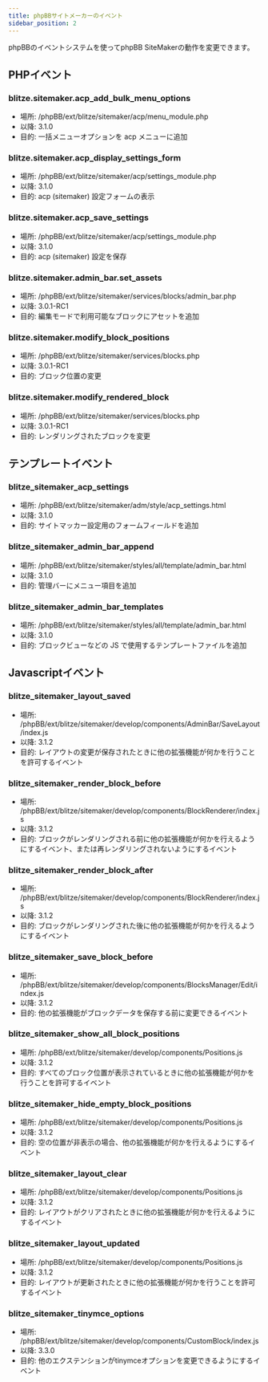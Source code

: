 ```yaml
---
title: phpBBサイトメーカーのイベント
sidebar_position: 2
---
```


phpBBのイベントシステムを使ってphpBB SiteMakerの動作を変更できます。

## PHPイベント

### blitze.sitemaker.acp_add_bulk_menu_options

-   場所: /phpBB/ext/blitze/sitemaker/acp/menu_module.php
-   以降: 3.1.0
-   目的: 一括メニューオプションを acp メニューに追加

### blitze.sitemaker.acp_display_settings_form

-   場所: /phpBB/ext/blitze/sitemaker/acp/settings_module.php
-   以降: 3.1.0
-   目的: acp (sitemaker) 設定フォームの表示

### blitze.sitemaker.acp_save_settings

-   場所: /phpBB/ext/blitze/sitemaker/acp/settings_module.php
-   以降: 3.1.0
-   目的: acp (sitemaker) 設定を保存

### blitze.sitemaker.admin_bar.set_assets

-   場所: /phpBB/ext/blitze/sitemaker/services/blocks/admin_bar.php
-   以降: 3.0.1-RC1
-   目的: 編集モードで利用可能なブロックにアセットを追加

### blitze.sitemaker.modify_block_positions

-   場所: /phpBB/ext/blitze/sitemaker/services/blocks.php
-   以降: 3.0.1-RC1
-   目的: ブロック位置の変更

### blitze.sitemaker.modify_rendered_block

-   場所: /phpBB/ext/blitze/sitemaker/services/blocks.php
-   以降: 3.0.1-RC1
-   目的: レンダリングされたブロックを変更

## テンプレートイベント

### blitze_sitemaker_acp_settings

-   場所: /phpBB/ext/blitze/sitemaker/adm/style/acp_settings.html
-   以降: 3.1.0
-   目的: サイトマッカー設定用のフォームフィールドを追加

### blitze_sitemaker_admin_bar_append

-   場所: /phpBB/ext/blitze/sitemaker/styles/all/template/admin_bar.html
-   以降: 3.1.0
-   目的: 管理バーにメニュー項目を追加

### blitze_sitemaker_admin_bar_templates

-   場所: /phpBB/ext/blitze/sitemaker/styles/all/template/admin_bar.html
-   以降: 3.1.0
-   目的: ブロックビューなどの JS で使用するテンプレートファイルを追加

## Javascriptイベント

### blitze_sitemaker_layout_saved

-   場所: /phpBB/ext/blitze/sitemaker/develop/components/AdminBar/SaveLayout/index.js
-   以降: 3.1.2
-   目的: レイアウトの変更が保存されたときに他の拡張機能が何かを行うことを許可するイベント

### blitze_sitemaker_render_block_before

-   場所: /phpBB/ext/blitze/sitemaker/develop/components/BlockRenderer/index.js
-   以降: 3.1.2
-   目的: ブロックがレンダリングされる前に他の拡張機能が何かを行えるようにするイベント、または再レンダリングされないようにするイベント

### blitze_sitemaker_render_block_after

-   場所: /phpBB/ext/blitze/sitemaker/develop/components/BlockRenderer/index.js
-   以降: 3.1.2
-   目的: ブロックがレンダリングされた後に他の拡張機能が何かを行えるようにするイベント

### blitze_sitemaker_save_block_before

-   場所: /phpBB/ext/blitze/sitemaker/develop/components/BlocksManager/Edit/index.js
-   以降: 3.1.2
-   目的: 他の拡張機能がブロックデータを保存する前に変更できるイベント

### blitze_sitemaker_show_all_block_positions

-   場所: /phpBB/ext/blitze/sitemaker/develop/components/Positions.js
-   以降: 3.1.2
-   目的: すべてのブロック位置が表示されているときに他の拡張機能が何かを行うことを許可するイベント

### blitze_sitemaker_hide_empty_block_positions

-   場所: /phpBB/ext/blitze/sitemaker/develop/components/Positions.js
-   以降: 3.1.2
-   目的: 空の位置が非表示の場合、他の拡張機能が何かを行えるようにするイベント

### blitze_sitemaker_layout_clear

-   場所: /phpBB/ext/blitze/sitemaker/develop/components/Positions.js
-   以降: 3.1.2
-   目的: レイアウトがクリアされたときに他の拡張機能が何かを行えるようにするイベント

### blitze_sitemaker_layout_updated

-   場所: /phpBB/ext/blitze/sitemaker/develop/components/Positions.js
-   以降: 3.1.2
-   目的: レイアウトが更新されたときに他の拡張機能が何かを行うことを許可するイベント

### blitze_sitemaker_tinymce_options

-   場所: /phpBB/ext/blitze/sitemaker/develop/components/CustomBlock/index.js
-   以降: 3.3.0
-   目的: 他のエクステンションがtinymceオプションを変更できるようにするイベント
